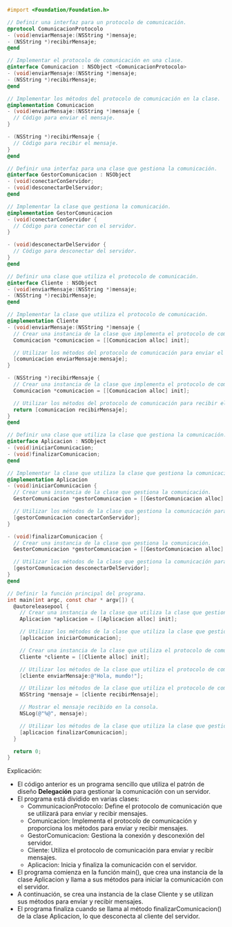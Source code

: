 ```objective-c
#import <Foundation/Foundation.h>

// Definir una interfaz para un protocolo de comunicación.
@protocol ComunicacionProtocolo
- (void)enviarMensaje:(NSString *)mensaje;
- (NSString *)recibirMensaje;
@end

// Implementar el protocolo de comunicación en una clase.
@interface Comunicacion : NSObject <ComunicacionProtocolo>
- (void)enviarMensaje:(NSString *)mensaje;
- (NSString *)recibirMensaje;
@end

// Implementar los métodos del protocolo de comunicación en la clase.
@implementation Comunicacion
- (void)enviarMensaje:(NSString *)mensaje {
  // Código para enviar el mensaje.
}

- (NSString *)recibirMensaje {
  // Código para recibir el mensaje.
}
@end

// Definir una interfaz para una clase que gestiona la comunicación.
@interface GestorComunicacion : NSObject
- (void)conectarConServidor;
- (void)desconectarDelServidor;
@end

// Implementar la clase que gestiona la comunicación.
@implementation GestorComunicacion
- (void)conectarConServidor {
  // Código para conectar con el servidor.
}

- (void)desconectarDelServidor {
  // Código para desconectar del servidor.
}
@end

// Definir una clase que utiliza el protocolo de comunicación.
@interface Cliente : NSObject
- (void)enviarMensaje:(NSString *)mensaje;
- (NSString *)recibirMensaje;
@end

// Implementar la clase que utiliza el protocolo de comunicación.
@implementation Cliente
- (void)enviarMensaje:(NSString *)mensaje {
  // Crear una instancia de la clase que implementa el protocolo de comunicación.
  Comunicacion *comunicacion = [[Comunicacion alloc] init];

  // Utilizar los métodos del protocolo de comunicación para enviar el mensaje.
  [comunicacion enviarMensaje:mensaje];
}

- (NSString *)recibirMensaje {
  // Crear una instancia de la clase que implementa el protocolo de comunicación.
  Comunicacion *comunicacion = [[Comunicacion alloc] init];

  // Utilizar los métodos del protocolo de comunicación para recibir el mensaje.
  return [comunicacion recibirMensaje];
}
@end

// Definir una clase que utiliza la clase que gestiona la comunicación.
@interface Aplicacion : NSObject
- (void)iniciarComunicacion;
- (void)finalizarComunicacion;
@end

// Implementar la clase que utiliza la clase que gestiona la comunicación.
@implementation Aplicacion
- (void)iniciarComunicacion {
  // Crear una instancia de la clase que gestiona la comunicación.
  GestorComunicacion *gestorComunicacion = [[GestorComunicacion alloc] init];

  // Utilizar los métodos de la clase que gestiona la comunicación para conectar con el servidor.
  [gestorComunicacion conectarConServidor];
}

- (void)finalizarComunicacion {
  // Crear una instancia de la clase que gestiona la comunicación.
  GestorComunicacion *gestorComunicacion = [[GestorComunicacion alloc] init];

  // Utilizar los métodos de la clase que gestiona la comunicación para desconectar del servidor.
  [gestorComunicacion desconectarDelServidor];
}
@end

// Definir la función principal del programa.
int main(int argc, const char * argv[]) {
  @autoreleasepool {
    // Crear una instancia de la clase que utiliza la clase que gestiona la comunicación.
    Aplicacion *aplicacion = [[Aplicacion alloc] init];

    // Utilizar los métodos de la clase que utiliza la clase que gestiona la comunicación para iniciar la comunicación.
    [aplicacion iniciarComunicacion];

    // Crear una instancia de la clase que utiliza el protocolo de comunicación.
    Cliente *cliente = [[Cliente alloc] init];

    // Utilizar los métodos de la clase que utiliza el protocolo de comunicación para enviar un mensaje.
    [cliente enviarMensaje:@"Hola, mundo!"];

    // Utilizar los métodos de la clase que utiliza el protocolo de comunicación para recibir un mensaje.
    NSString *mensaje = [cliente recibirMensaje];

    // Mostrar el mensaje recibido en la consola.
    NSLog(@"%@", mensaje);

    // Utilizar los métodos de la clase que utiliza la clase que gestiona la comunicación para finalizar la comunicación.
    [aplicacion finalizarComunicacion];
  }

  return 0;
}
```

Explicación:

* El código anterior es un programa sencillo que utiliza el patrón de diseño **Delegación** para gestionar la comunicación con un servidor.
* El programa está dividido en varias clases:
    * CommunicacionProtocolo: Define el protocolo de comunicación que se utilizará para enviar y recibir mensajes.
    * Comunicacion: Implementa el protocolo de comunicación y proporciona los métodos para enviar y recibir mensajes.
    * GestorComunicacion: Gestiona la conexión y desconexión del servidor.
    * Cliente: Utiliza el protocolo de comunicación para enviar y recibir mensajes.
    * Aplicacion: Inicia y finaliza la comunicación con el servidor.
* El programa comienza en la función main(), que crea una instancia de la clase Aplicacion y llama a sus métodos para iniciar la comunicación con el servidor.
* A continuación, se crea una instancia de la clase Cliente y se utilizan sus métodos para enviar y recibir mensajes.
* El programa finaliza cuando se llama al método finalizarComunicacion() de la clase Aplicacion, lo que desconecta al cliente del servidor.